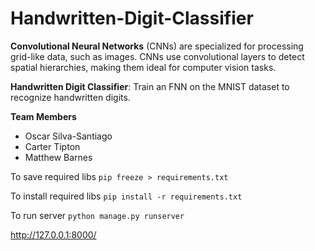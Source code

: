 # Handwritten-Digit-Classifier

**Convolutional Neural Networks** (CNNs) are specialized for processing grid-like data, such as images. CNNs use convolutional layers to detect spatial hierarchies, making them ideal for computer vision tasks.

**Handwritten Digit Classifier**: Train an FNN on the MNIST dataset to recognize handwritten digits.

**Team Members**
- Oscar Silva-Santiago
- Carter Tipton
- Matthew Barnes

To save required libs
`pip freeze > requirements.txt`

To install required libs
`pip install -r requirements.txt`

To run server
`python manage.py runserver`

http://127.0.0.1:8000/